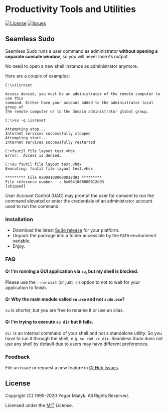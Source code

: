 # Productivity Tools and Utilities

[![License](https://img.shields.io/badge/License-MIT-brightgreen.svg?style=plastic)](LICENSE)
[![Issues](https://img.shields.io/github/issues-raw/yegor-mialyk/tools.svg?style=plastic)](https://github.com/yegor-mialyk/tools/issues)

## Seamless Sudo

Seamless Sudo runs a user command as administrator **without opening a separate console window**, so you will never lose its output.

No need to open a new shell instance as administrator anymore.

Here are a couple of examples:

```
C:\>iisreset

Access denied, you must be an administrator of the remote computer to use this
command. Either have your account added to the administrator local group of
the remote computer or to the domain administrator global group.

C:\>su -q iisreset

Attempting stop...
Internet services successfully stopped
Attempting start...
Internet services successfully restarted
```

```
C:>fsutil file layout test.vhdx
Error:  Access is denied.

C:>su fsutil file layout test.vhdx
Executing: fsutil file layout test.vhdx

********* File 0x0041000000012d93 *********
File reference number   : 0x0041000000012d93
[skipped]
```

User Account Control (UAC) may prompt the user for consent to run the command elevated or enter the credentials of an administrator account used to run the command.

### Installation

- Download the latest [Sudo release](https://github.com/yegor-mialyk/tools/releases/latest) for your platform.
- Unpack the package into a folder accessible by the `PATH` environment variable.
- Enjoy.

### FAQ

#### Q: I'm running a GUI application via `su`, but my shell is blocked.

Please use the `--no-wait` (or just `-n`) option to not to wait for your application to finish.

#### Q: Why the main module called `su.exe` and not `sudo.exe`?

`su` is shorter, but you are free to rename it or use an alias.

#### Q: I'm trying to execute `su dir` but it fails.

`dir` is an internal command of your shell and not a standalone utility. So you have to run it through the shell, e.g. `su cmd /c dir`. Seamless Sudo does not use any shell by default due to users may have different preferences.

### Feedback

File an issue or request a new feature in [GitHub Issues](https://github.com/yegor-mialyk/tools/issues).

## License

Copyright (C) 1995-2020 Yegor Mialyk. All Rights Reserved.

Licensed under the [MIT](LICENSE) License.
